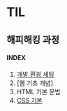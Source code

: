 # TIL

## 해피해킹 과정

#### INDEX

1. [개발 환경 세팅](./hphk_intro.md "개발환경 세팅")
2. [웹 기초 개념]
3. HTML 기본 문법
4. [CSS 기본](./hphk_css.md)
